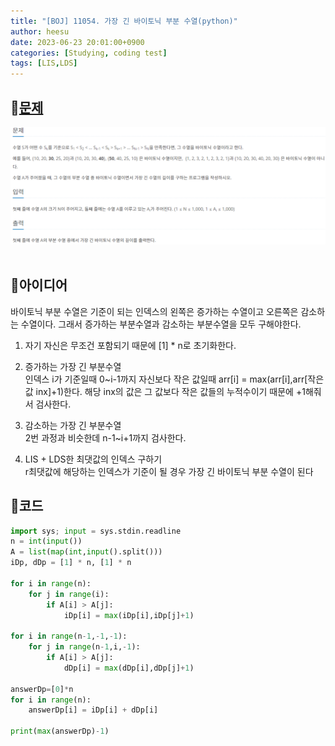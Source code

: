```yaml
---
title: "[BOJ] 11054. 가장 긴 바이토닉 부분 수열(python)"
author: heesu
date: 2023-06-23 20:01:00+0900
categories: [Studying, coding test]
tags: [LIS,LDS]
---
```

## 📌[문제](https://www.acmicpc.net/problem/11054)
![Alt text](https://raw.githubusercontent.com/skagmltn7/practice_coding_test/ee88a64b60d463b4a5380a77a654673b4fbf3b87/BOJ/img/problem_11054.PNG)
<br><br>

## 💪아이디어<br>
바이토닉 부분 수열은 기준이 되는 인덱스의 왼쪽은 증가하는 수열이고 오른쪽은 감소하는 수열이다. 그래서 증가하는 부분수열과 감소하는 부분수열을 모두 구해야한다.<br>

1. 자기 자신은 무조건 포함되기 때문에 [1] * n로 초기화한다.<br>

2. 증가하는 가장 긴 부분수열<br>
인덱스 i가 기준일때 0~i-1까지 자신보다 작은 값일때 arr[i] = max(arr[i],arr[작은 값 inx]+1)한다. 해당 inx의 값은 그 값보다 작은 값들의 누적수이기 때문에 +1해줘서 검사한다.<br>

3. 감소하는 가장 긴 부분수열<br>
2번 과정과 비슷한데 n-1~i+1까지 검사한다.<br>

4. LIS + LDS한 최댓값의 인덱스 구하기<br>
r최댓값에 해당하는 인덱스가 기준이 될 경우 가장 긴 바이토닉 부분 수열이 된다

## 🥂코드

```python
import sys; input = sys.stdin.readline
n = int(input())
A = list(map(int,input().split()))
iDp, dDp = [1] * n, [1] * n

for i in range(n):
    for j in range(i):
        if A[i] > A[j]:
            iDp[i] = max(iDp[i],iDp[j]+1)

for i in range(n-1,-1,-1):
    for j in range(n-1,i,-1):
        if A[i] > A[j]:
            dDp[i] = max(dDp[i],dDp[j]+1)

answerDp=[0]*n
for i in range(n):
    answerDp[i] = iDp[i] + dDp[i]

print(max(answerDp)-1)
```